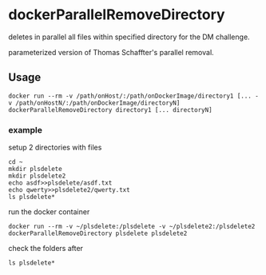 # dockerParallelRemoveDirectory
deletes in parallel all files within specified directory for the DM challenge.

parameterized version of Thomas Schaffter's parallel removal.

## Usage
~~~~
docker run --rm -v /path/onHost/:/path/onDockerImage/directory1 [... -v /path/onHostN/:/path/onDockerImage/directoryN] dockerParallelRemoveDirectory directory1 [... directoryN]
~~~~
### example
setup 2 directories with files
~~~~
cd ~
mkdir plsdelete
mkdir plsdelete2
echo asdf>>plsdelete/asdf.txt
echo qwerty>>plsdelete2/qwerty.txt
ls plsdelete*
~~~~
run the docker container
~~~~
docker run --rm -v ~/plsdelete:/plsdelete -v ~/plsdelete2:/plsdelete2 dockerParallelRemoveDirectory plsdelete plsdelete2
~~~~
check the folders after
~~~~
ls plsdelete*
~~~~
